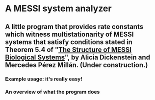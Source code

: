 # A MESSI system analyzer

## A little program that provides rate constants which witness multistationarity of MESSI systems that satisfy conditions stated in Theorem 5.4 of "[The Structure of MESSI Biological Systems](https://arxiv.org/abs/1612.08763)", by Alicia Dickenstein and Mercedes Pérez Millán. (Under construction.)

### Example usage: it's really easy!

<!-- Hello! I'm a comment. I won't appear in the README file in github. In this section we have to write something like "just run python3 main.py and amazing stuff will happen"-->

### An overview of what the program does

<!-- This program does amazing stuff -->


<!-- Cheatsheet: https://github.com/adam-p/markdown-here/wiki/Markdown-Cheatsheet -->

